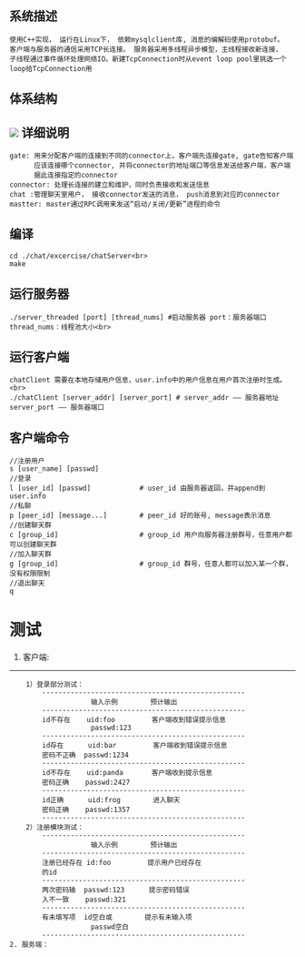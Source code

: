 系统描述
--------
    使用C++实现， 运行在Linux下， 依赖mysqlclient库, 消息的编解码使用protobuf。
    客户端与服务器的通信采用TCP长连接。 服务器采用多线程异步模型，主线程接收新连接，
    子线程通过事件循环处理网络IO。新建TcpConnection时从event loop pool里挑选一个
    loop给TcpConnection用
体系结构
--------
  ![](http://images.cnitblog.com/blog/136188/201303/05095209-75f020e922c04c4695f43d2a7780577e.png)
详细说明
--------
    gate: 用来分配客户端的连接到不同的connector上，客户端先连接gate, gate告知客户端
          应该连接哪个connector, 并将connector的地址端口等信息发送给客户端，客户端
          据此连接指定的connector
    connector: 处理长连接的建立和维护，同时负责接收和发送信息
    chat :管理聊天室用户， 接收connector发送的消息， push消息到对应的connector
    mastter: master通过RPC调用来发送“启动/关闭/更新”进程的命令
    
编译
--------
    cd ./chat/excercise/chatServer<br>
    make

运行服务器
---------
    ./server_threaded [port] [thread_nums] #启动服务器 port：服务器端口 thread_nums：线程池大小<br>
运行客户端
---------
    chatClient 需要在本地存储用户信息，user.info中的用户信息在用户首次注册时生成。<br>
    ./chatClient [server_addr] [server_port] # server_addr —— 服务器地址 server_port —— 服务器端口
客户端命令
---------
    //注册用户
    s [user_name] [passwd] 
    //登录
    l [user_id] [passwd]            # user_id 由服务器返回，并append到user.info
    //私聊
    p [peer_id] [message...]        # peer_id 好的账号, message表示消息
    //创建聊天群
    c [group_id]                    # group_id 用户向服务器注册群号，任意用户都可以创建聊天群
    //加入聊天群
    g [group_id]                    # group_id 群号，任意人都可以加入某一个群，没有权限限制
    //退出聊天
    q
测试
====
1. 客户端:
---------    
        1）登录部分测试：
            --------------------------------------------------
                        输入示例        预计输出
            --------------------------------------------------
            id不存在    uid:foo         客户端收到错误提示信息
                        passwd:123
            --------------------------------------------------
            id存在      uid:bar         客户端收到错误提示信息
            密码不正确  passwd:1234
            --------------------------------------------------
            id不存在    uid:panda       客户端收到提示信息
            密码正确    passwd:2427     
            --------------------------------------------------
            id正确      uid:frog        进入聊天
            密码正确    passwd:1357     
            --------------------------------------------------
        2）注册模块测试：
            --------------------------------------------------
                        输入示例        预计输出
            --------------------------------------------------
            注册已经存在 id:foo         提示用户已经存在
            的id
            --------------------------------------------------
            两次密码输  passwd:123      提示密码错误
            入不一致    passwd:321  
            --------------------------------------------------
            有未填写项  id空白或        提示有未输入项
                        passwd空白  
            --------------------------------------------------
    2. 服务端：
